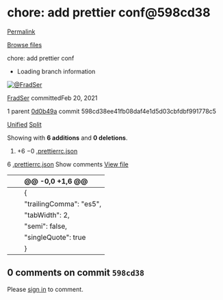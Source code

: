 # chore: add prettier conf@598cd38

[Permalink](chore-add-prettier-conf-598cd38.md)

[Browse files](https://github.com/FradSer/automation-omnifocus-3/tree/598cd38ee41fb08daf4e1d5d03cbfdbf991778c5)

 chore: add prettier conf

* Loading branch information

 [![@FradSer](https://avatars.githubusercontent.com/u/1439628?s=40&v=4)](https://github.com/FradSer)

[FradSer](https://github.com/FradSer/automation-omnifocus-3/commits?author=FradSer) committedFeb 20, 2021

 1 parent [0d0b49a](https://github.com/FradSer/automation-omnifocus-3/commit/0d0b49ab4a88c804d8d1c5c2b036070d040783d9) commit 598cd38ee41fb08daf4e1d5d03cbfdbf991778c5

 [Unified](https://github.com/FradSer/automation-omnifocus-3/commit/598cd38ee41fb08daf4e1d5d03cbfdbf991778c5?branch=598cd38ee41fb08daf4e1d5d03cbfdbf991778c5&diff=unified) [Split](https://github.com/FradSer/automation-omnifocus-3/commit/598cd38ee41fb08daf4e1d5d03cbfdbf991778c5?branch=598cd38ee41fb08daf4e1d5d03cbfdbf991778c5&diff=split)

 Showing with **6 additions** and **0 deletions**.

1.  +6 −0 [.prettierrc.json](chore-add-prettier-conf-598cd38.md#diff-979a4a52db5287c891eac28a141bfa97bf8b0732ed5afae848d90956ef80e78d)

 6 [.prettierrc.json](chore-add-prettier-conf-598cd38.md#diff-979a4a52db5287c891eac28a141bfa97bf8b0732ed5afae848d90956ef80e78d)  Show comments [View file](https://github.com/FradSer/automation-omnifocus-3/blob/598cd38ee41fb08daf4e1d5d03cbfdbf991778c5/.prettierrc.json)

|  |  | @@ -0,0 +1,6 @@ |
| :--- | :--- | :--- |
|  |  |  { |
|  |  |  "trailingComma": "es5", |
|  |  |  "tabWidth": 2, |
|  |  |  "semi": false, |
|  |  |  "singleQuote": true |
|  |  |  } |

##  0 comments on commit `598cd38`

 Please [sign in](https://github.com/login?return_to=https%3A%2F%2Fgithub.com%2FFradSer%2Fautomation-omnifocus-3%2Fcommit%2F598cd38ee41fb08daf4e1d5d03cbfdbf991778c5) to comment.

